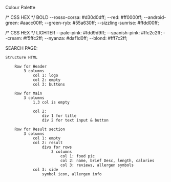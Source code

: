 Colour Palette 

/* CSS HEX */ BOLD
--rosso-corsa: #d30d0dff;
--red: #ff0000ff;
--android-green: #aacc00ff;
--green-ryb: #55a630ff;
--sizzling-sunrise: #ffdd00ff;

/* CSS HEX */ LIGHTER
--pale-pink: #fdd9d9ff;
--spanish-pink: #ffc2c2ff;
--cream: #f5ffc2ff;
--nyanza: #daf1d0ff;
--blond: #fff7c2ff;


SEARCH PAGE: 

    Structure HTML 

        Row for Header
            3 columns
                col 1: logo
                col 2: empty
                col 3: buttons

        Row for Main
            3 columns
                1,3 col is empty

                col 2: 
                    div 1 for title
                    div 2 for text input & button 

        Row for Result section
            3 columns
                col 1: empty
                col 2: result
                    divs for rows
                        3 columns
                            col 1: food pic
                            col 2: name, brief Desc, length, calories
                            col 3: reviews, allergen symbols
                col 3: side
                    symbol icon, allergen info